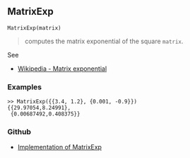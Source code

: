 ## MatrixExp

```
MatrixExp(matrix)
```

> computes the matrix exponential of the square `matrix`.
 
See
* [Wikipedia - Matrix exponential](https://en.wikipedia.org/wiki/Matrix_exponential)

### Examples

```
>> MatrixExp({{3.4, 1.2}, {0.001, -0.9}}) 
{{29.97054,8.24991}, 
 {0.00687492,0.408375}}
```
 

### Github

* [Implementation of MatrixExp](https://github.com/axkr/symja_android_library/blob/master/symja_android_library/matheclipse-core/src/main/java/org/matheclipse/core/builtin/LinearAlgebra.java#L2973) 
